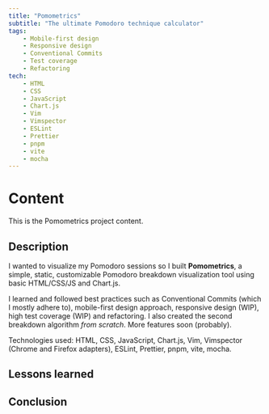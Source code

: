 ```yaml
---
title: "Pomometrics"
subtitle: "The ultimate Pomodoro technique calculator"
tags:
    - Mobile-first design
    - Responsive design
    - Conventional Commits
    - Test coverage
    - Refactoring
tech:
    - HTML
    - CSS
    - JavaScript
    - Chart.js
    - Vim
    - Vimspector
    - ESLint
    - Prettier
    - pnpm 
    - vite 
    - mocha
---
```


# Content
This is the Pomometrics project content.

## Description
I wanted to visualize my Pomodoro sessions so I built **Pomometrics**, a simple, static, customizable Pomodoro breakdown visualization tool using basic HTML/CSS/JS and Chart.js.

I learned and followed best practices such as Conventional Commits (which I mostly adhere to), mobile-first design approach, responsive design (WIP), high test coverage (WIP) and refactoring. I also created the second breakdown algorithm *from scratch*. More features soon (probably).

Technologies used: HTML, CSS, JavaScript, Chart.js, Vim, Vimspector (Chrome and Firefox adapters), ESLint, Prettier, pnpm, vite, mocha.

## Lessons learned

## Conclusion
